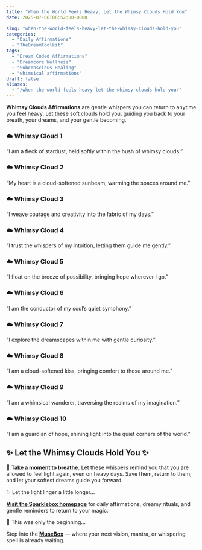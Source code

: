 ```yaml
---
title: "When the World Feels Heavy, Let the Whimsy Clouds Hold You"
date: 2025-07-06T08:52:00+0000

slug: "when-the-world-feels-heavy-let-the-whimsy-clouds-hold-you"
categories:
  - "Daily Affirmations"
  - "TheDreamToolkit"
tags:
  - "Dream Coded Affirmations"
  - "Dreamcore Wellness"
  - "Subconscious Healing"
  - "whimsical affirmations"
draft: false
aliases:
  - "/when-the-world-feels-heavy-let-the-whimsy-clouds-hold-you/"
---
```

**Whimsy Clouds Affirmations** are gentle whispers you can return to anytime you feel heavy. Let these soft clouds hold you, guiding you back to your breath, your dreams, and your gentle becoming.

### ☁️ Whimsy Cloud 1

“I am a fleck of stardust, held softly within the hush of whimsy clouds.”

### ☁️ Whimsy Cloud 2

“My heart is a cloud-softened sunbeam, warming the spaces around me.”

### ☁️ Whimsy Cloud 3

“I weave courage and creativity into the fabric of my days.”

### ☁️ Whimsy Cloud 4

“I trust the whispers of my intuition, letting them guide me gently.”

### ☁️ Whimsy Cloud 5

“I float on the breeze of possibility, bringing hope wherever I go.”

### ☁️ Whimsy Cloud 6

“I am the conductor of my soul’s quiet symphony.”

### ☁️ Whimsy Cloud 7

“I explore the dreamscapes within me with gentle curiosity.”

### ☁️ Whimsy Cloud 8

“I am a cloud-softened kiss, bringing comfort to those around me.”

### ☁️ Whimsy Cloud 9

“I am a whimsical wanderer, traversing the realms of my imagination.”

### ☁️ Whimsy Cloud 10

“I am a guardian of hope, shining light into the quiet corners of the world.”

## ✨ Let the Whimsy Clouds Hold You ✨

🌸 **Take a moment to breathe.** Let these whispers remind you that you are allowed to feel light again, even on heavy days. Save them, return to them, and let your softest dreams guide you forward.

✨ Let the light linger a little longer...

[**Visit the Sparklebox homepage**](https://sparklebox.blog) for daily affirmations, dreamy rituals, and gentle reminders to return to your magic.

💭 This was only the beginning...

Step into the [**MuseBox**](https://sparklebox.blog/%E2%9C%A8-the-musebox/) — where your next vision, mantra, or whispering spell is already waiting.